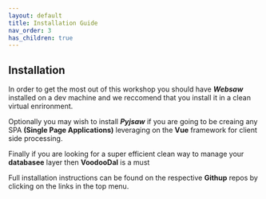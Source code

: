```yaml
---
layout: default
title: Installation Guide
nav_order: 3
has_children: true
---
```


## Installation

In order to get the most out of this workshop you should have ***Websaw*** installed on a dev machine and we reccomend that you install it in a clean virtual enrironment.

Optionally you may wish to install ***Pyjsaw*** if you are going to be creaing any SPA **(Single Page Applications)** leveraging on the **Vue** framework for client side processing.

Finally if you are looking for a super efficient clean way to manage your **databasee** layer then **VoodooDal** is a must

Full installation instructions can be found on the respective **Githup** repos by clicking on the links in the top menu.
